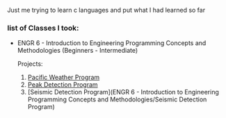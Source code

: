 Just me trying to learn c languages and put what I had learned so far

### list of Classes I took:
- ENGR 6 - Introduction to Engineering Programming Concepts and Methodologies (Beginners - Intermediate)
  
  Projects:
  1. [Pacific Weather Program](https://github.com/Grlee316/C-Learning/tree/main/ENGR%206%20-%20Introduction%20to%20Engineering%20Programming%20Concepts%20and%20Methodologies/Pacific%20Weather%20Program#pacific-weather-program)
  2. [Peak Detection Program](https://github.com/Grlee316/C-Learning/tree/main/ENGR%206%20-%20Introduction%20to%20Engineering%20Programming%20Concepts%20and%20Methodologies/Peak%20Detection%20Program)
  3. [Seismic Detection Program](ENGR 6 - Introduction to Engineering Programming Concepts and Methodologies/Seismic Detection Program)

